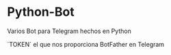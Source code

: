 # Python-Bot
Varios Bot para Telegram hechos en Python 

´TOKEN´ el que nos proporciona BotFather en Telegram
